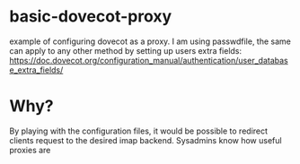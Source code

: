 # basic-dovecot-proxy
example of configuring dovecot as a proxy. I am using passwdfile, the same can apply to any other method by setting up users extra fields: https://doc.dovecot.org/configuration_manual/authentication/user_database_extra_fields/ 

# Why?
By playing with the configuration files, it would be possible to redirect clients request to the desired imap backend.
Sysadmins know how useful proxies are
